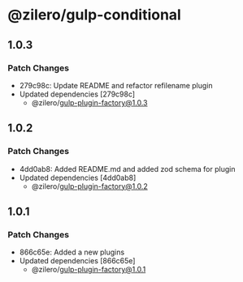 # @zilero/gulp-conditional

## 1.0.3

### Patch Changes

- 279c98c: Update README and refactor refilename plugin
- Updated dependencies [279c98c]
  - @zilero/gulp-plugin-factory@1.0.3

## 1.0.2

### Patch Changes

- 4dd0ab8: Added README.md and added zod schema for plugin
- Updated dependencies [4dd0ab8]
  - @zilero/gulp-plugin-factory@1.0.2

## 1.0.1

### Patch Changes

- 866c65e: Added a new plugins
- Updated dependencies [866c65e]
  - @zilero/gulp-plugin-factory@1.0.1
